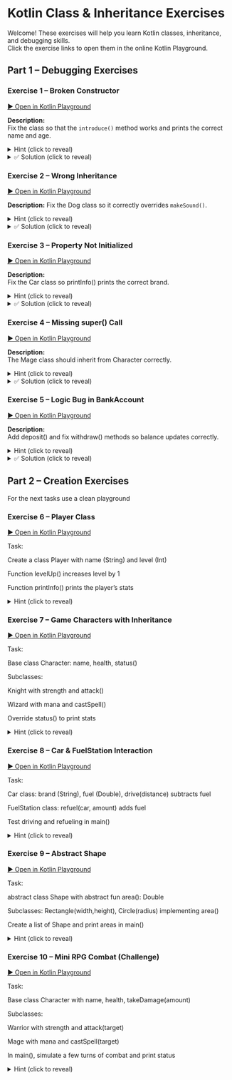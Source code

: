 # Kotlin Class & Inheritance Exercises

Welcome! These exercises will help you learn Kotlin classes, inheritance, and debugging skills.  
Click the exercise links to open them in the online Kotlin Playground.

## Part 1 – Debugging Exercises
### Exercise 1 – Broken Constructor

[▶ Open in Kotlin Playground](https://pl.kotl.in/cJHxJDeSe)

**Description:**  
Fix the class so that the `introduce()` method works and prints the correct name and age.

<details>
  <summary>Hint (click to reveal)</summary>
  The constructor parameters aren't automatically stored as properties.  
  Try using `val` or `var` in the constructor.
</details>

<details><summary>✅ Solution (click to reveal)</summary>

```kotlin
class Person(val name: String, val age: Int) {
    fun introduce() {
        println("Hi, I'm $name and I'm $age years old.")
    }
}

fun main() {
    val p = Person("Alice", 25)
    p.introduce()
}
```
</details>


### Exercise 2 – Wrong Inheritance

[▶ Open in Kotlin Playground](https://pl.kotl.in/jsFqx4un5)

**Description:**
Fix the Dog class so it correctly overrides `makeSound()`.

<details> <summary>Hint (click to reveal)</summary> The parent class must be `open` and the child class must use `override`. </details> <details> <summary>✅ Solution (click to reveal)</summary>

```kotlin
open class Animal {
    open fun makeSound() {
        println("Some sound")
    }
}

class Dog : Animal() {
    override fun makeSound() {
        println("Woof!")
    }
}
```
</details>

### Exercise 3 – Property Not Initialized

[▶ Open in Kotlin Playground](https://pl.kotl.in/NUzP5my7Q)

**Description:**  
Fix the Car class so printInfo() prints the correct brand.

<details> <summary>Hint (click to reveal)</summary>
  The `brand` property must be initialized in the constructor. 
</details> 
<details> <summary>✅ Solution (click to reveal)</summary>

```kotlin
class Car(val brand: String) {
    fun printInfo() {
        println("This is a $brand")
    }
}

fun main() {
    val c = Car("BMW")
    c.printInfo()
}
```
</details>

### Exercise 4 – Missing super() Call

[▶ Open in Kotlin Playground](https://pl.kotl.in/L8MQT_Z7a)

**Description:**  
The Mage class should inherit from Character correctly.

<details> <summary>Hint (click to reveal)</summary> 
  Child classes must call the parent constructor: `class Mage(name: String, ...) : Character(name)`. 
</details> 
<details> <summary>✅ Solution (click to reveal)</summary>

```kotlin
open class Character(val name: String) {
    fun status() {
        println("$name is ready!")
    }
}

class Mage(name: String, val mana: Int) : Character(name) {
    fun castSpell() {
        println("$name casts a spell using $mana mana!")
    }
}

fun main() {
    val m = Mage("Gandalf", 100)
    m.status()
    m.castSpell()
}
```
</details>

### Exercise 5 – Logic Bug in BankAccount

[▶ Open in Kotlin Playground](https://pl.kotl.in/FR_3A-NbQ)

**Description:**  
Add deposit() and fix withdraw() methods so balance updates correctly.

<details> <summary>Hint (click to reveal)</summary> 
  Deposit should add money, withdraw should subtract money if there’s enough balance.
</details> 
<details> <summary>✅ Solution (click to reveal)</summary>

```kotlin
class BankAccount(val owner: String, var balance: Double) {
    fun deposit(amount: Double) {
        balance += amount
    }

    fun withdraw(amount: Double) {
        if (amount > balance) {
            println("Not enough money")
        } else {
            balance -= amount
        }
    }
}

fun main() {
    val account = BankAccount("John", 100.0)
    account.deposit(50.0)
    account.withdraw(30.0)
    println(account.balance) // 120.0
}
```
</details>

## Part 2 – Creation Exercises

For the next tasks use a clean playground

### Exercise 6 – Player Class

[▶ Open in Kotlin Playground](https://play.kotlinlang.org)

Task:

Create a class Player with name (String) and level (Int)

Function levelUp() increases level by 1

Function printInfo() prints the player’s stats

<details> <summary>Hint (click to reveal)</summary> Use `var level` to allow updates. </details>

### Exercise 7 – Game Characters with Inheritance

[▶ Open in Kotlin Playground](https://play.kotlinlang.org)

Task:

Base class Character: name, health, status()

Subclasses:

Knight with strength and attack()

Wizard with mana and castSpell()

Override status() to print stats

<details> <summary>Hint (click to reveal)</summary> Remember to mark the base class and methods `open` for inheritance and `override` in children. </details>

### Exercise 8 – Car & FuelStation Interaction

[▶ Open in Kotlin Playground](https://play.kotlinlang.org)

Task:

Car class: brand (String), fuel (Double), drive(distance) subtracts fuel

FuelStation class: refuel(car, amount) adds fuel

Test driving and refueling in main()

<details> <summary>Hint (click to reveal)</summary> 
  Use `distance * 0.1` to reduce fuel. The `refuel()` method should modify the `car.fuel`.
</details>

### Exercise 9 – Abstract Shape

[▶ Open in Kotlin Playground](https://play.kotlinlang.org)

Task:

abstract class Shape with abstract fun area(): Double

Subclasses: Rectangle(width,height), Circle(radius) implementing area()

Create a list of Shape and print areas in main()

<details> <summary>Hint (click to reveal)</summary>
  Use `override fun area()` in each subclass. Use `Math.PI * radius * radius` for Circle.
</details>

### Exercise 10 – Mini RPG Combat (Challenge)

[▶ Open in Kotlin Playground](https://play.kotlinlang.org)

Task:

Base class Character with name, health, takeDamage(amount)

Subclasses:

Warrior with strength and attack(target)

Mage with mana and castSpell(target)

In main(), simulate a few turns of combat and print status

<details> <summary>Hint (click to reveal)</summary> 
  Make `takeDamage()` reduce `health`. `attack()` and `castSpell()` should call `takeDamage()` on the target. 
</details>